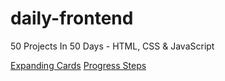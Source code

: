 # daily-frontend

50 Projects In 50 Days - HTML, CSS &amp; JavaScript

[Expanding Cards](https://jimhjkim.github.io/daily-frontend/expanding-cards/)
[Progress Steps](https://jimhjkim.github.io/daily-frontend/progress-steps/)
